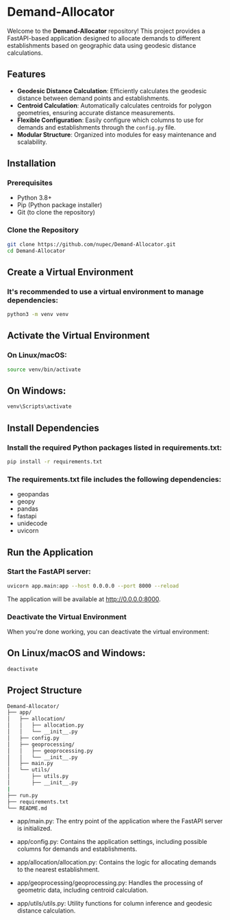 # Demand-Allocator

Welcome to the **Demand-Allocator** repository! This project provides a FastAPI-based application designed to allocate demands to different establishments based on geographic data using geodesic distance calculations.

## Features

- **Geodesic Distance Calculation**: Efficiently calculates the geodesic distance between demand points and establishments.
- **Centroid Calculation**: Automatically calculates centroids for polygon geometries, ensuring accurate distance measurements.
- **Flexible Configuration**: Easily configure which columns to use for demands and establishments through the `config.py` file.
- **Modular Structure**: Organized into modules for easy maintenance and scalability.

## Installation

### Prerequisites

- Python 3.8+
- Pip (Python package installer)
- Git (to clone the repository)

### Clone the Repository

```bash
git clone https://github.com/nupec/Demand-Allocator.git
cd Demand-Allocator
```

## Create a Virtual Environment

### It's recommended to use a virtual environment to manage dependencies:

```bash
python3 -m venv venv
```
## Activate the Virtual Environment
### On Linux/macOS:

```bash
source venv/bin/activate
```
## On Windows:
```bash
venv\Scripts\activate
```
## Install Dependencies

### Install the required Python packages listed in requirements.txt:

```bash
pip install -r requirements.txt
```

### The requirements.txt file includes the following dependencies:

- geopandas
- geopy
- pandas
- fastapi
- unidecode
- uvicorn

## Run the Application

### Start the FastAPI server:
```bash
uvicorn app.main:app --host 0.0.0.0 --port 8000 --reload
```
The application will be available at http://0.0.0.0:8000.

### Deactivate the Virtual Environment

When you're done working, you can deactivate the virtual environment:
## On Linux/macOS and Windows:
```bash
deactivate
```

## Project Structure
```bash
Demand-Allocator/
├── app/
│   ├── allocation/
│   │   ├── allocation.py
│   │   └── __init__.py
│   ├── config.py
│   ├── geoprocessing/
│   │   ├── geoprocessing.py
│   │   └── __init__.py
│   ├── main.py
│   └── utils/
│       ├── utils.py
│       ├── __init__.py
|
├── run.py
├── requirements.txt
└── README.md
```
- app/main.py: The entry point of the application where the FastAPI server is initialized.

- app/config.py: Contains the application settings, including possible columns for demands and establishments.

- app/allocation/allocation.py: Contains the logic for allocating demands to the nearest establishment.

- app/geoprocessing/geoprocessing.py: Handles the processing of geometric data, including centroid calculation.

- app/utils/utils.py: Utility functions for column inference and geodesic distance calculation.
